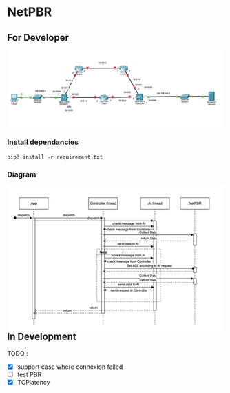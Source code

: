 # NetPBR

## For Developer

![Réseaux](resources/Network2.png)

### Install dependancies
    pip3 install -r requirement.txt

### Diagram
<img src="resources/Diag-Sequence.png"
     alt="Sequence diagram"
     style="float: left; margin-right: 10px;" />

## In Development
TODO :
 - [X] support case where connexion failed
 - [ ] test PBR
 - [X] TCPlatency